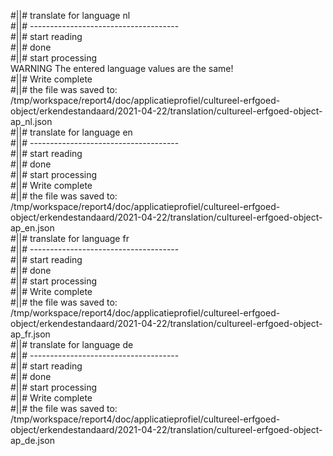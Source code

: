 #||# translate for language nl  
#||# -------------------------------------  
#||# start reading  
#||# done  
#||# start processing  
WARNING The entered language values are the same!  
#||# Write complete  
#||# the file was saved to: /tmp/workspace/report4/doc/applicatieprofiel/cultureel-erfgoed-object/erkendestandaard/2021-04-22/translation/cultureel-erfgoed-object-ap_nl.json  
#||# translate for language en  
#||# -------------------------------------  
#||# start reading  
#||# done  
#||# start processing  
#||# Write complete  
#||# the file was saved to: /tmp/workspace/report4/doc/applicatieprofiel/cultureel-erfgoed-object/erkendestandaard/2021-04-22/translation/cultureel-erfgoed-object-ap_en.json  
#||# translate for language fr  
#||# -------------------------------------  
#||# start reading  
#||# done  
#||# start processing  
#||# Write complete  
#||# the file was saved to: /tmp/workspace/report4/doc/applicatieprofiel/cultureel-erfgoed-object/erkendestandaard/2021-04-22/translation/cultureel-erfgoed-object-ap_fr.json  
#||# translate for language de  
#||# -------------------------------------  
#||# start reading  
#||# done  
#||# start processing  
#||# Write complete  
#||# the file was saved to: /tmp/workspace/report4/doc/applicatieprofiel/cultureel-erfgoed-object/erkendestandaard/2021-04-22/translation/cultureel-erfgoed-object-ap_de.json  
